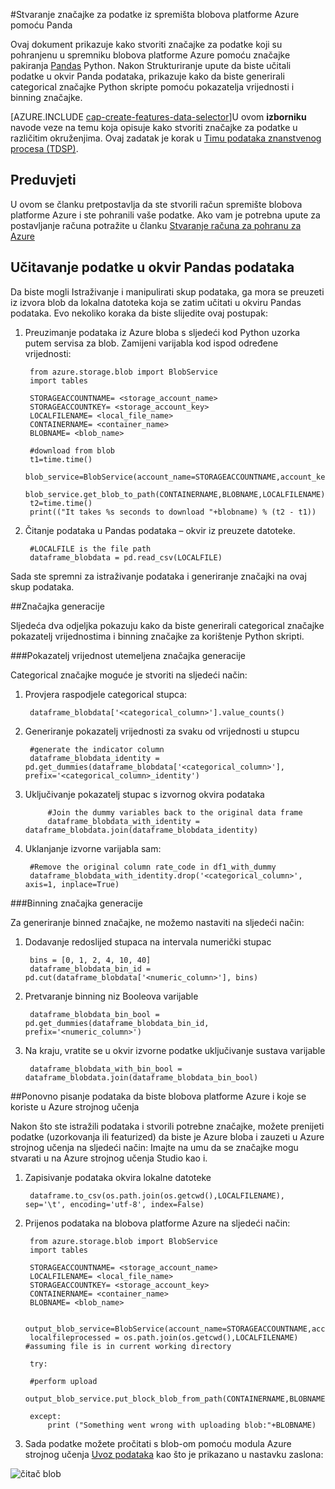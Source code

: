 <properties
    pageTitle="Stvaranje značajke za podatke iz spremišta blobova platforme Azure pomoću Panda | Microsoft Azure"
    description="Kako stvoriti značajke za podatke koji su pohranjenu u spremniku blobova platforme Azure pomoću značajke pakiranja Panda Python."
    services="machine-learning,storage"
    documentationCenter=""
    authors="bradsev"
    manager="jhubbard"
    editor="cgronlun" />

<tags
    ms.service="machine-learning"
    ms.workload="data-services"
    ms.tgt_pltfrm="na"
    ms.devlang="na"
    ms.topic="article"
    ms.date="09/19/2016"
    ms.author="bradsev;garye" />

#<a name="create-features-for-azure-blob-storage-data-using-panda"></a>Stvaranje značajke za podatke iz spremišta blobova platforme Azure pomoću Panda

Ovaj dokument prikazuje kako stvoriti značajke za podatke koji su pohranjenu u spremniku blobova platforme Azure pomoću značajke pakiranja [Pandas](http://pandas.pydata.org/) Python. Nakon Strukturiranje upute da biste učitali podatke u okvir Panda podataka, prikazuje kako da biste generirali categorical značajke Python skripte pomoću pokazatelja vrijednosti i binning značajke.

[AZURE.INCLUDE [cap-create-features-data-selector](../../includes/cap-create-features-selector.md)]U ovom **izborniku** navode veze na temu koja opisuje kako stvoriti značajke za podatke u različitim okruženjima. Ovaj zadatak je korak u [Timu podataka znanstvenog procesa (TDSP)](https://azure.microsoft.com/documentation/learning-paths/cortana-analytics-process/).


## <a name="prerequisites"></a>Preduvjeti

U ovom se članku pretpostavlja da ste stvorili račun spremište blobova platforme Azure i ste pohranili vaše podatke. Ako vam je potrebna upute za postavljanje računa potražite u članku [Stvaranje računa za pohranu za Azure](../storage/storage-create-storage-account.md#create-a-storage-account)


## <a name="load-the-data-into-a-pandas-data-frame"></a>Učitavanje podatke u okvir Pandas podataka
Da biste mogli Istraživanje i manipulirati skup podataka, ga mora se preuzeti iz izvora blob da lokalna datoteka koja se zatim učitati u okviru Pandas podataka. Evo nekoliko koraka da biste slijedite ovaj postupak:

1. Preuzimanje podataka iz Azure bloba s sljedeći kod Python uzorka putem servisa za blob. Zamijeni varijabla kod ispod određene vrijednosti:

        from azure.storage.blob import BlobService
        import tables

        STORAGEACCOUNTNAME= <storage_account_name>
        STORAGEACCOUNTKEY= <storage_account_key>
        LOCALFILENAME= <local_file_name>        
        CONTAINERNAME= <container_name>
        BLOBNAME= <blob_name>

        #download from blob
        t1=time.time()
        blob_service=BlobService(account_name=STORAGEACCOUNTNAME,account_key=STORAGEACCOUNTKEY)
        blob_service.get_blob_to_path(CONTAINERNAME,BLOBNAME,LOCALFILENAME)
        t2=time.time()
        print(("It takes %s seconds to download "+blobname) % (t2 - t1))


2. Čitanje podataka u Pandas podataka – okvir iz preuzete datoteke.

        #LOCALFILE is the file path
        dataframe_blobdata = pd.read_csv(LOCALFILE)

Sada ste spremni za istraživanje podataka i generiranje značajki na ovaj skup podataka.

##<a name="blob-featuregen"></a>Značajka generacije

Sljedeća dva odjeljka pokazuju kako da biste generirali categorical značajke pokazatelj vrijednostima i binning značajke za korištenje Python skripti.

###<a name="blob-countfeature"></a>Pokazatelj vrijednost utemeljena značajka generacije

Categorical značajke moguće je stvoriti na sljedeći način:

1. Provjera raspodjele categorical stupca:

        dataframe_blobdata['<categorical_column>'].value_counts()

2. Generiranje pokazatelj vrijednosti za svaku od vrijednosti u stupcu

        #generate the indicator column
        dataframe_blobdata_identity = pd.get_dummies(dataframe_blobdata['<categorical_column>'], prefix='<categorical_column>_identity')

3. Uključivanje pokazatelj stupac s izvornog okvira podataka

            #Join the dummy variables back to the original data frame
            dataframe_blobdata_with_identity = dataframe_blobdata.join(dataframe_blobdata_identity)

4. Uklanjanje izvorne varijabla sam:

        #Remove the original column rate_code in df1_with_dummy
        dataframe_blobdata_with_identity.drop('<categorical_column>', axis=1, inplace=True)

###<a name="blob-binningfeature"></a>Binning značajka generacije

Za generiranje binned značajke, ne možemo nastaviti na sljedeći način:

1. Dodavanje redoslijed stupaca na intervala numerički stupac

        bins = [0, 1, 2, 4, 10, 40]
        dataframe_blobdata_bin_id = pd.cut(dataframe_blobdata['<numeric_column>'], bins)

2. Pretvaranje binning niz Booleova varijable

        dataframe_blobdata_bin_bool = pd.get_dummies(dataframe_blobdata_bin_id, prefix='<numeric_column>')

3. Na kraju, vratite se u okvir izvorne podatke uključivanje sustava varijable

        dataframe_blobdata_with_bin_bool = dataframe_blobdata.join(dataframe_blobdata_bin_bool)

##<a name="sql-featuregen"></a>Ponovno pisanje podataka da biste blobova platforme Azure i koje se koriste u Azure strojnog učenja

Nakon što ste istražili podataka i stvorili potrebne značajke, možete prenijeti podatke (uzorkovanja ili featurized) da biste je Azure bloba i zauzeti u Azure strojnog učenja na sljedeći način: Imajte na umu da se značajke mogu stvarati u na Azure strojnog učenja Studio kao i.
1. Zapisivanje podataka okvira lokalne datoteke

        dataframe.to_csv(os.path.join(os.getcwd(),LOCALFILENAME), sep='\t', encoding='utf-8', index=False)

2. Prijenos podataka na blobova platforme Azure na sljedeći način:

        from azure.storage.blob import BlobService
        import tables

        STORAGEACCOUNTNAME= <storage_account_name>
        LOCALFILENAME= <local_file_name>
        STORAGEACCOUNTKEY= <storage_account_key>
        CONTAINERNAME= <container_name>
        BLOBNAME= <blob_name>

        output_blob_service=BlobService(account_name=STORAGEACCOUNTNAME,account_key=STORAGEACCOUNTKEY)    
        localfileprocessed = os.path.join(os.getcwd(),LOCALFILENAME) #assuming file is in current working directory

        try:

        #perform upload
        output_blob_service.put_block_blob_from_path(CONTAINERNAME,BLOBNAME,localfileprocessed)

        except:         
            print ("Something went wrong with uploading blob:"+BLOBNAME)

3. Sada podatke možete pročitati s blob-om pomoću modula Azure strojnog učenja [Uvoz podataka](https://msdn.microsoft.com/library/azure/4e1b0fe6-aded-4b3f-a36f-39b8862b9004/) kao što je prikazano u nastavku zaslona:

![čitač blob](./media/machine-learning-data-science-process-data-blob/reader_blob.png)
